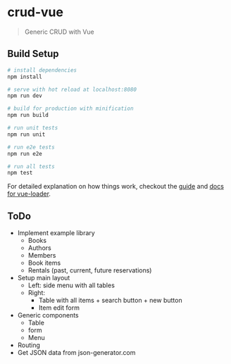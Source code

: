 # crud-vue

> Generic CRUD with Vue

## Build Setup

``` bash
# install dependencies
npm install

# serve with hot reload at localhost:8080
npm run dev

# build for production with minification
npm run build

# run unit tests
npm run unit

# run e2e tests
npm run e2e

# run all tests
npm test
```

For detailed explanation on how things work, checkout the [guide](http://vuejs-templates.github.io/webpack/) and [docs for vue-loader](http://vuejs.github.io/vue-loader).

## ToDo
- Implement example library
	- Books
	- Authors
	- Members
	- Book items
	- Rentals (past, current, future reservations)
- Setup main layout
	- Left: side menu with all tables
	- Right:
		- Table with all items + search button + new button
		- Item edit form
- Generic components
	- Table
	- form
	- Menu
- Routing
- Get JSON data from json-generator.com

